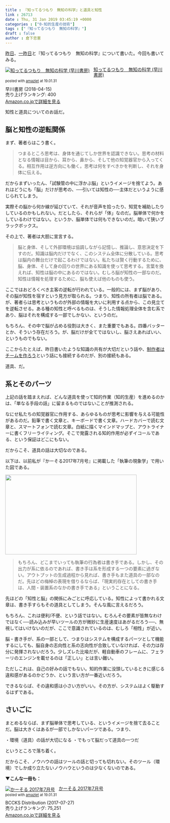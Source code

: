 ```yaml
---
title : 『知ってるつもり　無知の科学』と道具と知性
link : 26713
date : Thu, 31 Jan 2019 03:45:19 +0000
categories : ["0-知的生産の技術"]
tags : ["『知ってるつもり　無知の科学』"]
draft : false
author : 倉下忠憲
---
```


<a href="https://rashita.net/blog/?p=26708">昨日</a>、<a href="https://rashita.net/blog/?p=26703">一昨日</a>と『知ってるつもり　無知の科学』について書いた。今回も書いてみる。

<div class="amazlet-box" style="margin-bottom:0px;"><div class="amazlet-image" style="float:left;margin:0px 12px 1px 0px;"><a href="http://www.amazon.co.jp/exec/obidos/ASIN/B07CLZQS7L/rashita1000-22/ref=nosim/" name="amazletlink" target="_blank"><img src="https://images-fe.ssl-images-amazon.com/images/I/41rR2kT3-CL._SL160_.jpg" alt="知ってるつもり　無知の科学 (早川書房)" style="border: none;" /></a></div><div class="amazlet-info" style="line-height:120%; margin-bottom: 10px"><div class="amazlet-name" style="margin-bottom:10px;line-height:120%"><a href="http://www.amazon.co.jp/exec/obidos/ASIN/B07CLZQS7L/rashita1000-22/ref=nosim/" name="amazletlink" target="_blank">知ってるつもり　無知の科学 (早川書房)</a><div class="amazlet-powered-date" style="font-size:80%;margin-top:5px;line-height:120%">posted with <a href="http://www.amazlet.com/" title="amazlet" target="_blank">amazlet</a> at 19.01.31</div></div><div class="amazlet-detail">早川書房 (2018-04-15)<br />売り上げランキング: 400<br /></div><div class="amazlet-sub-info" style="float: left;"><div class="amazlet-link" style="margin-top: 5px"><a href="http://www.amazon.co.jp/exec/obidos/ASIN/B07CLZQS7L/rashita1000-22/ref=nosim/" name="amazletlink" target="_blank">Amazon.co.jpで詳細を見る</a></div></div></div><div class="amazlet-footer" style="clear: left"></div></div>

知性と道具についてのお話だ。

<h2>脳と知性の逆転関係</h2>

まず、著者らはこう書く。

<blockquote>
つまるところ思考は、身体を通じてしか世界を認識できない。思考の材料となる情報は目から、耳から、鼻から、そして他の知覚器官から入ってくる。相互作用は逆方向にも働く。思考は何をすべきかを判断し、それを身体に伝える。
</blockquote>

だからまずいったん、「試験管の中に浮かぶ脳」というイメージを捨てよう。あれはどうにも「脳」だけが思考の、──引いては知性の──主体だというように感じられてしまう。

実際その脳から何か線が延びていて、それが音声を拾ったり、知覚を補助したりしているのかもしれない。だとしたら、それらが「体」なのだ。脳単体で何かをしているわけではない。というか、脳単体では何もできないのだ。暗いて狭いブラックボックス。

その上で、著者は大胆に宣言する。

<blockquote>
脳と身体、そして外部環境は協調しながら記憶し、推論し、意思決定を下すのだ。知識は脳内だけでなく、このシステム全体に分散している。思考は脳内の舞台だけで起こるわけではない。私たちは賢く行動するために、脳、身体、そして身の回りの世界にある知識を使って思考する。言葉を換えれば、知性は脳の中にあるのではない。むしろ脳が知性の一部なのだ。知性は情報を処理するために、脳も使えば他のものも使う。
</blockquote>

ここではおどろくべき主客の逆転が行われている。一般的には、まず脳があり、その脳が知性を宿すという見方が取られる。つまり、知性の所有者は脳である。が、著者らは思考というものが外部の情報を大いに利用する点から、この見立てを逆転させる。ある種の知性と呼べるものは、そうした情報処理全体を含む系であり、脳はそれを構成する一部でしかない、というのだ。

もちろん、その中で脳が占める役割は大きく、また重要でもある。四番バッターとか、そういう存在だろう。が、脳だけが全てではないし、脳さえあればいい、というものでもない。

ここからたとえば、昨日書いたような知識の共有が大切だという話や、<a href="https://cyblog.jp/35779">制作者はチームを作ろう</a>という話にも接続するのだが、別の接続もある。

道具、だ。

<h2>系とそのパーツ</h2>

上記の話を踏まえれば、どんな道具を使って知的作業（知的生産）を進めるのかは、「単なる手段の話」に留まるものではないことが推測される。

なにせ私たちの知覚器官に作用する、あらゆるものが思考に影響を与える可能性があるのだ。鉛筆で書く文章と、キーボードで書く文章。ハードカバーで読む文章と、スマートフォンで読む文章。白紙に描くマインドマップと、アウトライナーに書くフリーライティング。そこで発露される知的作用が必ずイコールである、という保証はどこにもない。

だからこそ、道具の話は大切なのである。

以下は、以前私が『かーそる2017年7月号』に掲載した「執筆の現象学」で用いた図である。

<a href="https://rashita.net/blog/?attachment_id=26714" rel="attachment wp-att-26714"><img src="https://rashita.net/blog/wp-content/uploads/2019/01/screenshot-42.png" alt="" width="415" height="252" class="alignnone size-full wp-image-26714" /></a>

<blockquote>
もちろん、どこまでいっても執筆の行為者は書き手である。しかし、その出力が系に依るのであれば、書き手は系を形成する一つの要素に過ぎない。アウトプットの生成過程から見れば、書き手もまた道具の一部なのだ。先ほどの梅棹の表現を借りるならば、「現実的存在としての書き手は、人間・装置系のなかの書き手である」ということになる。
</blockquote>

先ほどの「知性と脳」の関係にみごとに呼応している。知性によって書かれる文章は、書き手すらもその道具としてしまう。そんな風に言えるだろう。

もちろん、これは便利/不便、という話ではない。むろんその要素が皆無なわけではなく──読み込みが早いツールの方が微妙に生産速度はあがるだろう──、無視してはいけないのだが、ここで意識されているのは、むしろ「相性」が近い。

脳・書き手が、系の一部として、つまりはシステムを構成するパーツとして機能するにしても、脳自身の志向性と系の志向性が合致していなければ、その力は存分に発揮されないだろう。少しズレた比喩だが、軽自動車のフレームに、フェラーリのエンジンを載せるのは「正しい」とは言い難い。

ただしこれは、自己の好みの話でもない。知的作業に没頭しているときに感じる違和感があるのかどうか、という言い方が一番近いだろう。

できるならば、その違和感は小さい方がいい。その方が、システムはよく駆動するはずである。

<h2>さいごに</h2>

まとめるならば、まず脳単体で思考している、というイメージを捨て去ることだ。脳は大きくはあるが一部でしかないパーツである。つまり、

・環境（道具）の話が大切になる
・でもって脳だって道具の一つだ

というところで落ち着く。

だからこそ、ノウハウの話はツールの話と切っても切れない。そのツール（環境）でしか成り立たないノウハウというのは少なくないのである。

<strong>▼こんな一冊も：</strong>

<div class="amazlet-box" style="margin-bottom:0px;"><div class="amazlet-image" style="float:left;margin:0px 12px 1px 0px;"><a href="http://www.amazon.co.jp/exec/obidos/ASIN/B074BT16KC/rashita1000-22/ref=nosim/" name="amazletlink" target="_blank"><img src="https://images-fe.ssl-images-amazon.com/images/I/512H6qswm%2BL._SL160_.jpg" alt="かーそる 2017年7月号" style="border: none;" /></a></div><div class="amazlet-info" style="line-height:120%; margin-bottom: 10px"><div class="amazlet-name" style="margin-bottom:10px;line-height:120%"><a href="http://www.amazon.co.jp/exec/obidos/ASIN/B074BT16KC/rashita1000-22/ref=nosim/" name="amazletlink" target="_blank">かーそる 2017年7月号</a><div class="amazlet-powered-date" style="font-size:80%;margin-top:5px;line-height:120%">posted with <a href="http://www.amazlet.com/" title="amazlet" target="_blank">amazlet</a> at 19.01.31</div></div><div class="amazlet-detail">BCCKS Distribution (2017-07-27)<br />売り上げランキング: 75,251<br /></div><div class="amazlet-sub-info" style="float: left;"><div class="amazlet-link" style="margin-top: 5px"><a href="http://www.amazon.co.jp/exec/obidos/ASIN/B074BT16KC/rashita1000-22/ref=nosim/" name="amazletlink" target="_blank">Amazon.co.jpで詳細を見る</a></div></div></div><div class="amazlet-footer" style="clear: left"></div></div>
